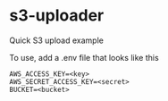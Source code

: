 # s3-uploader
Quick S3 upload example

To use, add a .env file that looks like this

```
AWS_ACCESS_KEY=<key>
AWS_SECRET_ACCESS_KEY=<secret>
BUCKET=<bucket>
```